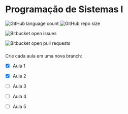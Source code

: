 
# Programação de Sistemas I

![GitHub language count](https://img.shields.io/github/languages/count/iuricode/README-template?style=for-the-badge)
![GitHub repo size](https://img.shields.io/github/repo-size/iuricode/README-template?style=for-the-badge)

![Bitbucket open issues](https://img.shields.io/bitbucket/issues/iuricode/README-template?style=for-the-badge)

![Bitbucket open pull requests](https://img.shields.io/bitbucket/pr-raw/iuricode/README-template?style=for-the-badge)

### 

Crie cada aula em uma nova branch:

- [x] Aula 1
- [x] Aula 2
- [ ] Aula 3
- [ ] Aula 4
- [ ] Aula 5

